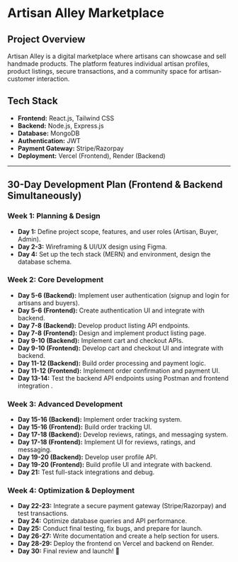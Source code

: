# Artisan Alley Marketplace

## Project Overview
Artisan Alley is a digital marketplace where artisans can showcase and sell handmade products. The platform features individual artisan profiles, product listings, secure transactions, and a community space for artisan-customer interaction.

## Tech Stack
- **Frontend:** React.js, Tailwind CSS
- **Backend:** Node.js, Express.js
- **Database:** MongoDB
- **Authentication:** JWT
- **Payment Gateway:** Stripe/Razorpay
- **Deployment:** Vercel (Frontend), Render (Backend)

---

## 30-Day Development Plan (Frontend & Backend Simultaneously)

### **Week 1: Planning & Design**
- **Day 1:** Define project scope, features, and user roles (Artisan, Buyer, Admin).
- **Day 2-3:** Wireframing & UI/UX design using Figma.
- **Day 4:** Set up the tech stack (MERN) and environment, design the database schema.

### **Week 2: Core Development**
- **Day 5-6 (Backend):** Implement user authentication (signup and login for artisans and buyers).
- **Day 5-6 (Frontend):** Create authentication UI and integrate with backend.
- **Day 7-8 (Backend):** Develop product listing API endpoints.
- **Day 7-8 (Frontend):** Design and implement product listing page.
- **Day 9-10 (Backend):** Implement cart and checkout APIs.
- **Day 9-10 (Frontend):** Develop cart and checkout UI and integrate with backend.
- **Day 11-12 (Backend):** Build order processing and payment logic.
- **Day 11-12 (Frontend):** Implement order confirmation and payment UI.
- **Day 13-14:** Test the backend API endpoints using Postman and frontend integration .

### **Week 3: Advanced Development**
- **Day 15-16 (Backend):** Implement order tracking system.
- **Day 15-16 (Frontend):** Build order tracking UI.
- **Day 17-18 (Backend):** Develop reviews, ratings, and messaging system.
- **Day 17-18 (Frontend):** Implement UI for reviews, ratings, and messaging.
- **Day 19-20 (Backend):** Develop user profile API.
- **Day 19-20 (Frontend):** Build profile UI and integrate with backend.
- **Day 21:** Test full-stack integrations and debug.

### **Week 4: Optimization & Deployment**
- **Day 22-23:** Integrate a secure payment gateway (Stripe/Razorpay) and test transactions.
- **Day 24:** Optimize database queries and API performance.
- **Day 25:** Conduct final testing, fix bugs, and prepare for launch.
- **Day 26-27:** Write documentation and create a help section for users.
- **Day 28-29:** Deploy the frontend on Vercel and backend on Render.
- **Day 30:** Final review and launch! 🚀

